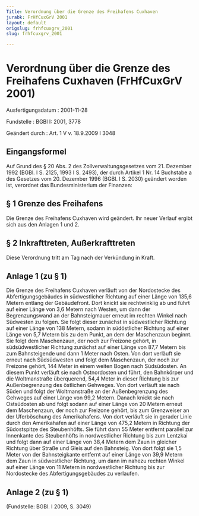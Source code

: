 ```yaml
---
Title: Verordnung über die Grenze des Freihafens Cuxhaven
jurabk: FrHfCuxGrV 2001
layout: default
origslug: frhfcuxgrv_2001
slug: frhfcuxgrv_2001

---
```


# Verordnung über die Grenze des Freihafens Cuxhaven (FrHfCuxGrV 2001)

Ausfertigungsdatum
:   2001-11-28

Fundstelle
:   BGBl I: 2001, 3778

Geändert durch
:   Art. 1 V v. 18.9.2009 I 3048

## Eingangsformel

Auf Grund des § 20 Abs. 2 des Zollverwaltungsgesetzes vom 21. Dezember
1992 (BGBl. I S. 2125, 1993 I S. 2493), der durch Artikel 1 Nr. 14
Buchstabe a des Gesetzes vom 20. Dezember 1996 (BGBl. I S. 2030)
geändert worden ist, verordnet das Bundesministerium der Finanzen:

## § 1 Grenze des Freihafens

Die Grenze des Freihafens Cuxhaven wird geändert. Ihr neuer Verlauf
ergibt sich aus den Anlagen 1 und 2.

## § 2 Inkrafttreten, Außerkrafttreten

Diese Verordnung tritt am Tag nach der Verkündung in Kraft.

## Anlage 1 (zu § 1)

Die Grenze des Freihafens Cuxhaven verläuft von der Nordostecke des
Abfertigungsgebäudes in südwestlicher Richtung auf einer Länge von
135,6 Metern entlang der Gebäudefront. Dort knickt sie rechtwinklig ab
und führt auf einer Länge von 3,6 Metern nach Westen, um dann der
Begrenzungswand an der Bahnsteigmauer erneut im rechten Winkel nach
Südwesten zu folgen. Sie folgt dieser zunächst in südwestlicher
Richtung auf einer Länge von 138 Metern, sodann in südöstlicher
Richtung auf einer Länge von 5,7 Metern bis zu dem Punkt, an dem der
Maschenzaun beginnt. Sie folgt dem Maschenzaun, der noch zur Freizone
gehört, in südsüdwestlicher Richtung zunächst auf einer Länge von 87,7
Metern bis zum Bahnsteigende und dann 1 Meter nach Osten. Von dort
verläuft sie erneut nach Südsüdwesten und folgt dem Maschenzaun, der
noch zur Freizone gehört, 144 Meter in einem weiten Bogen nach
Südsüdosten. An diesem Punkt verläuft sie nach Ostnordosten und führt,
den Bahnkörper und die Woltmanstraße überquerend, 54,4 Meter in dieser
Richtung bis zur Außenbegrenzung des östlichen Gehweges. Von dort
verläuft sie nach Süden und folgt der Woltmanstraße an der
Außenbegrenzung des Gehweges auf einer Länge von 99,2 Metern. Danach
knickt sie nach Ostsüdosten ab und folgt sodann auf einer Länge von 20
Metern erneut dem Maschenzaun, der noch zur Freizone gehört, bis zum
Grenzweiser an der Uferböschung des Amerikahafens. Von dort verläuft
sie in gerader Linie durch den Amerikahafen auf einer Länge von 475,2
Metern in Richtung der Südostspitze des Steubenhöfts. Sie führt dann
55 Meter entfernt parallel zur Innenkante des Steubenhöfts in
nordwestlicher Richtung bis zum Lentzkai und folgt dann auf einer
Länge von 38,4 Metern dem Zaun in gleicher Richtung über Straße und
Gleis auf den Bahnsteig. Von dort folgt sie 1,5 Meter von der
Bahnsteigkante entfernt auf einer Länge von 39,9 Metern dem Zaun in
südwestlicher Richtung, um dann im nahezu rechten Winkel auf einer
Länge von 11 Metern in nordwestlicher Richtung bis zur Nordostecke des
Abfertigungsgebäudes zu verlaufen.

## Anlage 2 (zu § 1)

(Fundstelle: BGBl. I 2009, S. 3049)


